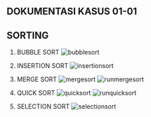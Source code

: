 ## DOKUMENTASI KASUS 01-01 ##

## SORTING ##

1. BUBBLE SORT
![bubblesort](https://github.com/sekarnurhidayah99/DokumentasiMagang/blob/master/01-01/kasus/bubblesort.png)

2. INSERTION SORT
![insertionsort](https://github.com/sekarnurhidayah99/DokumentasiMagang/blob/master/01-01/kasus/insertionsort.png)

3. MERGE SORT
![mergesort](https://github.com/sekarnurhidayah99/DokumentasiMagang/blob/master/01-01/kasus/mergesort.png)
![runmergesort](https://github.com/sekarnurhidayah99/DokumentasiMagang/blob/master/01-01/kasus/runmergesort.png)

4. QUICK SORT
![quicksort](https://github.com/sekarnurhidayah99/DokumentasiMagang/blob/master/01-01/kasus/quickshort.png)
![runquicksort](https://github.com/sekarnurhidayah99/DokumentasiMagang/blob/master/01-01/kasus/runquickshort.png)

5. SELECTION SORT
![selectionsort](https://github.com/sekarnurhidayah99/DokumentasiMagang/blob/master/01-01/kasus/selectionhort.png)
